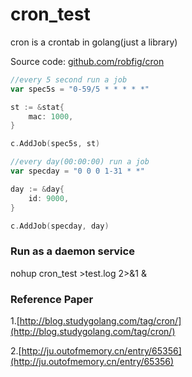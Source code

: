 # cron_test
cron is a crontab in golang(just a library)

Source code: [github.com/robfig/cron](github.com/robfig/cron)


```go
//every 5 second run a job
var spec5s = "0-59/5 * * * * *"

st := &stat{
	mac: 1000,
}

c.AddJob(spec5s, st)
```

```go
//every day(00:00:00) run a job
var specday = "0 0 0 1-31 * *"

day := &day{
	id: 9000,
}

c.AddJob(specday, day)
```

### Run as a daemon service
nohup cron_test >test.log 2>&1 &

### Reference Paper

1.[http://blog.studygolang.com/tag/cron/](http://blog.studygolang.com/tag/cron/)

2.[http://ju.outofmemory.cn/entry/65356](http://ju.outofmemory.cn/entry/65356)